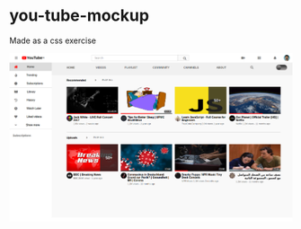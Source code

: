 # you-tube-mockup

Made as a css exercise 

![](https://github.com/ZakariaHn/you-tube-page/blob/master/src/img/readme.jpg)
